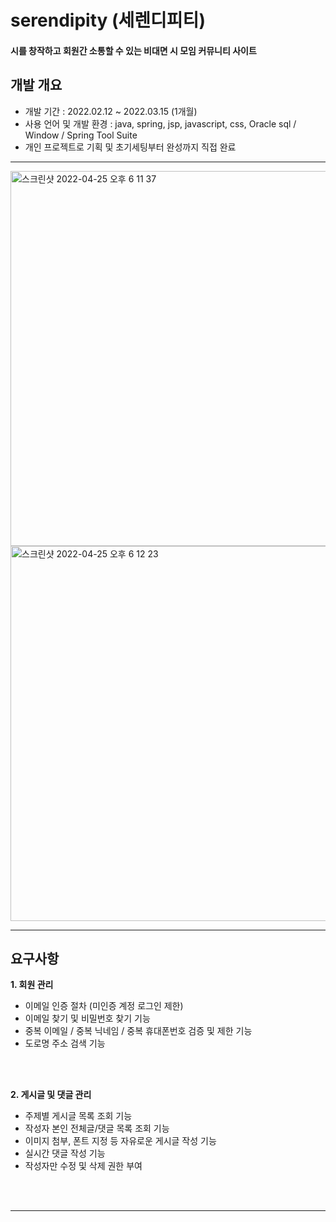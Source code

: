 # serendipity (세렌디피티)

#### 시를 창작하고 회원간 소통할 수 있는 비대면 시 모임 커뮤니티 사이트   


## 개발 개요

* 개발 기간 : 2022.02.12 ~ 2022.03.15 (1개월)  
* 사용 언어 및 개발 환경 : java, spring, jsp, javascript, css, Oracle sql / Window / Spring Tool Suite
* 개인 프로젝트로 기획 및 초기세팅부터 완성까지 직접 완료  


***
<img width="600" alt="스크린샷 2022-04-25 오후 6 11 37" src="https://user-images.githubusercontent.com/97011093/165058612-4352365e-32ad-407f-bd3b-1243cd31a6a4.png">
<img width="600" alt="스크린샷 2022-04-25 오후 6 12 23" src="https://user-images.githubusercontent.com/97011093/165058621-edabaa4c-dfaa-4b39-847d-acac50ac4ecd.png">





---
## 요구사항 

**1. 회원 관리**
  * 이메일 인증 절차 (미인증 계정 로그인 제한)
  * 이메일 찾기 및 비밀번호 찾기 기능
  * 중복 이메일 / 중복 닉네임 / 중복 휴대폰번호 검증 및 제한 기능
  * 도로명 주소 검색 기능

  <br> <br>
  
  
**2. 게시글 및 댓글 관리**
  * 주제별 게시글 목록 조회 기능
  * 작성자 본인 전체글/댓글 목록 조회 기능
  * 이미지 첨부, 폰트 지정 등 자유로운 게시글 작성 기능
  * 실시간 댓글 작성 기능
  * 작성자만 수정 및 삭제 권한 부여

<br> <br>



---

